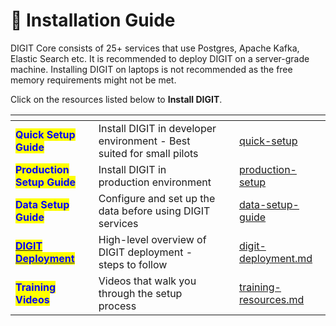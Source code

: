 # 📓 Installation Guide

DIGIT Core consists of 25+ services that use Postgres, Apache Kafka, Elastic Search etc. It is recommended to deploy DIGIT on a server-grade machine. Installing DIGIT on laptops is not recommended as the free memory requirements might not be met.

Click on the resources listed below to **Install DIGIT**.

<table data-view="cards"><thead><tr><th></th><th></th><th></th><th data-hidden data-card-target data-type="content-ref"></th></tr></thead><tbody><tr><td><mark style="color:blue;"><strong>Quick Setup Guide</strong></mark></td><td>Install DIGIT in developer environment - Best suited for small pilots</td><td></td><td><a href="quick-setup/">quick-setup</a></td></tr><tr><td><mark style="color:blue;"><strong>Production Setup Guide</strong></mark></td><td>Install DIGIT in production environment </td><td></td><td><a href="production-setup/">production-setup</a></td></tr><tr><td><mark style="color:blue;"><strong>Data Setup Guide</strong></mark></td><td>Configure and set up the data before using DIGIT services</td><td></td><td><a href="../data-setup-guide/">data-setup-guide</a></td></tr><tr><td><a href="digit-deployment.md"><mark style="color:blue;"><strong>DIGIT Deployment</strong></mark></a></td><td>High-level overview of DIGIT deployment - steps to follow</td><td></td><td><a href="digit-deployment.md">digit-deployment.md</a></td></tr><tr><td><mark style="color:blue;"><strong>Training Videos</strong></mark></td><td>Videos that walk you through the setup process</td><td></td><td><a href="../../platform/get-started/training-and-certification/training-resources.md">training-resources.md</a></td></tr></tbody></table>

